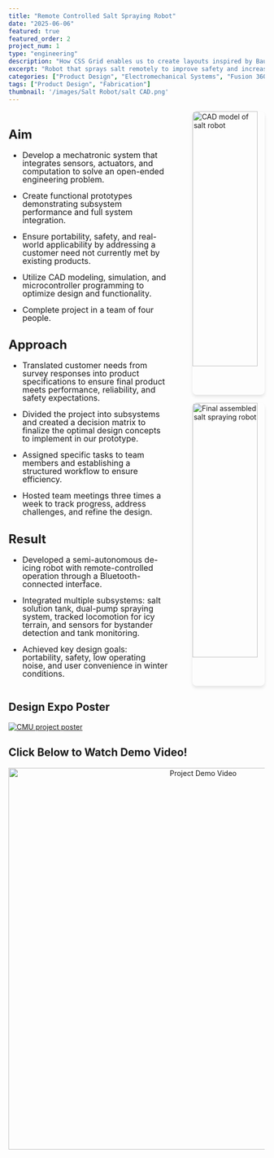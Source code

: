 ```yaml
---
title: "Remote Controlled Salt Spraying Robot"
date: "2025-06-06"
featured: true
featured_order: 2
project_num: 1
type: "engineering"
description: "How CSS Grid enables us to create layouts inspired by Bauhaus and constructivist design"
excerpt: "Robot that sprays salt remotely to improve safety and increase accessibility for those challenged by manual labor in harsh winter weather."
categories: ["Product Design", "Electromechanical Systems", "Fusion 360", "Machining"]
tags: ["Product Design", "Fabrication"]
thumbnail: '/images/Salt Robot/salt CAD.png'
---
```


<div style="display: grid; grid-template-columns: 2fr 1fr; gap: 2rem; margin: 1rem 0;">
  <!-- Left Column - Text -->
  <div style="font-size: 1.0rem; line-height: 1.0;">
    <h2>Aim</h2>
     <ul>
      <li><p>Develop a mechatronic system that integrates sensors, actuators, and computation to solve an open-ended engineering problem.</p></li>
      <li><p>Create functional prototypes demonstrating subsystem performance and full system integration.</p></li>
      <li><p>Ensure portability, safety, and real-world applicability by addressing a customer need not currently met by existing products.</p></li>
      <li><p>Utilize CAD modeling, simulation, and microcontroller programming to optimize design and functionality.</p></li>
      <li><p>Complete project in a team of four people.</p></li>
      </ul>
    <h2>Approach</h2>
     <ul>
      <li><p>Translated customer needs from survey responses into product specifications to ensure final product meets performance, reliability, and safety expectations.</p></li>
      <li><p>Divided the project into subsystems and created a decision matrix to finalize the optimal design concepts to implement in our prototype.</p></li>
      <li><p>Assigned specific tasks to team members and establishing a structured workflow to ensure efficiency.</p></li>
      <li><p>Hosted team meetings three times a week to track progress, address challenges, and refine the design.</p></li>
      </ul>
    <h2>Result</h2>
     <ul>
      <li><p>Developed a semi-autonomous de-icing robot with remote-controlled operation through a Bluetooth-connected interface.</p></li>
      <li><p>​Integrated multiple subsystems: salt solution tank, dual-pump spraying system, tracked locomotion for icy terrain, and sensors for bystander detection and tank monitoring.</p></li>
      <li><p>Achieved key design goals: portability, safety, low operating noise, and user convenience in winter conditions.</p></li>
      </ul>
  </div>

  <!-- Right Column - Images -->
  <div style="display: flex; flex-direction: column; align-items: flex-end; gap: 1rem;">
    <img src="/images/Salt Robot/salt CAD.png" alt="CAD model of salt robot" style="width: 90%; border-radius: 8px; box-shadow: 0 4px 6px rgba(0, 0, 0, 0.1);" />
    <img src="/images/Salt Robot/assemblyWithLocomotion.png" alt="Final assembled salt spraying robot" style="width: 90%; border-radius: 8px; box-shadow: 0 4px 6px rgba(0, 0, 0, 0.1);" />
  </div>
</div>

<!-- Section 3: Poster -->
## Design Expo Poster
<div class="grid grid-cols-1 lg:grid-cols-3 gap-8 my-12">
  <div>
    <a href="/images/Salt Robot/Semi-Autonomous De-Icing Robot.png">
      <img src="/images/Salt Robot/Semi-Autonomous De-Icing Robot.png" alt="CMU project poster" class="w-full h-full object-cover rounded-lg shadow-md cursor-pointer hover:opacity-90 transition-opacity" />
    </a>
  </div>
</div>

## Click Below to Watch Demo Video!
<!-- Prototype Video -->
<p align="center">
  <a href="https://www.youtube.com/watch?v=uhJG0-Z05Kw">
    <img src="https://img.youtube.com/vi/uhJG0-Z05Kw/maxresdefault.jpg" alt="Project Demo Video" width="750">
  </a>
</p>